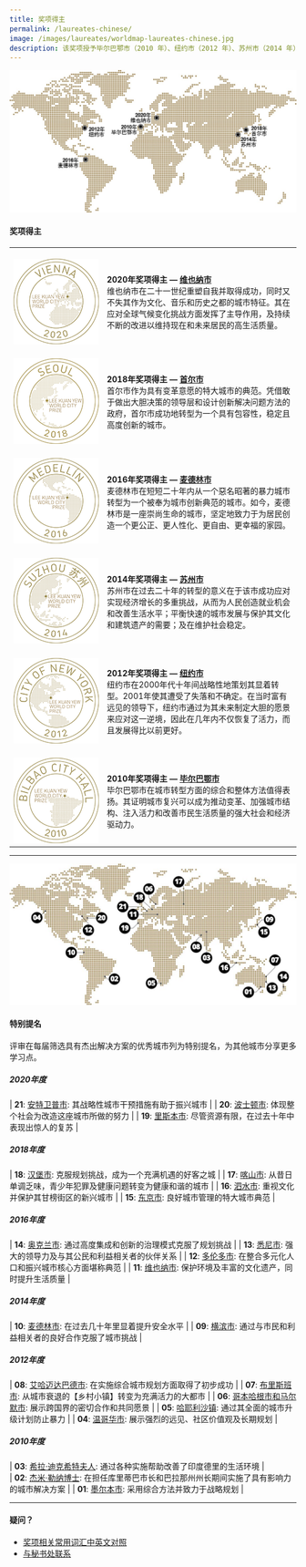 ```yaml
---
title: 奖项得主
permalink: /laureates-chinese/
image: /images/laureates/worldmap-laureates-chinese.jpg
description: 该奖项授予毕尔巴鄂市（2010 年）、纽约市（2012 年）、苏州市（2014 年）、麦德林市（2016 年）、首尔市（2018 年）和维也纳市（2020 年）。
---
```


![奖项得主](/images/laureates/worldmap-laureates-chinese.jpg/)

#### **奖项得主**

<table style="width: 100%;" border="0" cellpadding="10">
<tbody>
<tr>
<td style="width: 150px;"><br><img src="/images/laureates/vienna-medal.png" alt="维也纳市" /><br></td>
  <td><br><strong>2020年奖项得主 — <a href="/vienna/">维也纳市</a></strong><br />维也纳市在二十一世纪重塑自我并取得成功，同时又不失其作为文化、音乐和历史之都的城市特征。其在应对全球气候变化挑战方面发挥了主导作用，及持续不断的改进以维持现在和未来居民的高生活质量。</td>
</tr>
<tr>
<td style="width: 150px;"><br><img src="/images/laureates/seoul-medal.png" alt="首尔市" /><br></td>
  <td><br><strong>2018年奖项得主 — <a href="/seoul/">首尔市</a></strong><br />首尔市作为具有变革意愿的特大城市的典范。凭借敢于做出大胆决策的领导层和设计创新解决问题方法的政府，首尔市成功地转型为一个具有包容性，稳定且高度创新的城市。</td>
</tr>
<tr>
<td><br><img src="/images/laureates/medellin-medal.png" alt="麦德林市" /><br></td>
  <td><br><strong>2016年奖项得主 — <a href="/medellin/">麦德林市</a></strong><br />麦德林市在短短二十年内从一个惡名昭著的暴力城市转型为一个被奉为城市创新典范的城市。如今，麦德林市是一座崇尚生命的城市，坚定地致力于为居民创造一个更公正、更人性化、更自由、更幸福的家园。</td>
</tr> 
<tr>
<td><br><img src="/images/laureates/suzhou-medal.png" alt="苏州市" /><br></td>
  <td><br><strong>2014年奖项得主 — <a href="/suzhou/">苏州市</a></strong><br />苏州市在过去二十年的转型的意义在于该市成功应对实现经济增长的多重挑战，从而为人民创造就业机会和改善生活水平；平衡快速的城市发展与保护其文化和建筑遗产的需要；及在维护社会稳定。</td>
</tr> 
<tr>
<td><br><img src="/images/laureates/nyc-medal.png" alt="纽约市" /><br></td>
  <td><br><strong>2012年奖项得主 — <a href="/nyc/">纽约市</a></strong><br />纽约市在2000年代十年间战略性地策划其显着转型。2001年使其遭受了失落和不确定。在当时富有远见的领导下，纽约市通过为其未来制定大胆的愿景来应对这一逆境，因此在几年内不仅恢复了活力，而且发展得比以前更好。</td>
</tr>
<tr>
<td><br><img src="/images/laureates/bilbao-medal.png" alt="毕尔巴鄂市" /><br></td>
  <td><br><strong>2010年奖项得主 — <a href="/bilbao/">毕尔巴鄂市</a></strong><br />毕尔巴鄂市在城市转型方面的综合和整体方法值得表扬。其证明城市复兴可以成为推动变革、加强城市结构、注入活力和改善市民生活质量的强大社会和经济驱动力。</td>
</tr> 
</tbody>
</table>

---

![特别提名](/images/laureates/worldmap-special-mentions.jpg/)

#### **特别提名**

评审在每届筛选具有杰出解决方案的优秀城市列为特别提名，为其他城市分享更多学习点。

##### **2020年度**

| **21**: [安特卫普市](/antwerp/): 其战略性城市干预措施有助于振兴城市 |
| **20**: [波士顿市](/boston/): 体现整个社会为改造这座城市所做的努力 | 
| **19**: [里斯本市](/lisbon/): 尽管资源有限，在过去十年中表现出惊人的复苏 |

##### **2018年度**

| **18**: [汉堡市](/hamburg/): 克服规划挑战，成为一个充满机遇的好客之城 | 
| **17**: [喀山市](/kazan/): 从昔日单调乏味，青少年犯罪及健康问题转变为健康和谐的城市 |
| **16**: [泗水市](/surabaya/): 重视文化并保护其甘榜街区的新兴城市 | 
| **15**: [东京市](/tokyo/): 良好城市管理的特大城市典范 |

##### **2016年度**

| **14**: [奥克兰市](/auckland/): 通过高度集成和创新的治理模式克服了规划挑战 |
| **13**: [悉尼市](/sydney/): 强大的领导力及与其公民和利益相关者的伙伴关系 |
| **12**: [多伦多市](/toronto/): 在整合多元化人口和振兴城市核心方面堪称典范 | 
| **11**: [维也纳市](/vienna-sm/): 保护环境及丰富的文化遗产，同时提升生活质量 | 

##### **2014年度**

| **10**: [麦德林市](/medellin-sm/): 在过去几十年里显着提升安全水平 | 
| **09**: [横滨市](/yokohama/): 通过与市民和利益相关者的良好合作克服了城市挑战 | 

##### **2012年度**

| **08**: [艾哈迈达巴德市](/ahmedabad/): 在实施综合城市规划方面取得了初步成功 | 
| **07**: [布里斯班市](/brisbane/): 从城市衰退的【乡村小镇】转变为充满活力的大都市 | 
| **06**: [哥本哈根市和马尔默市](/copenhagen-malmo/): 展示跨国界的密切合作和共同愿景 | 
| **05**: [哈耶利沙镇](/khayelitsha/): 通过其全面的城市升级计划防止暴力 | 
| **04**: [温哥华市](/vancouver/): 展示强烈的远见、社区价值观及长期规划 | 

##### **2010年度**

| **03**: [希拉·迪克希特夫人](/sheila-dikshit/): 通过各种实施帮助改善了印度德里的生活环境 |  
| **02**: [杰米·勒纳博士](/jaime-lerner/): 在担任库里蒂巴市长和巴拉那州州长期间实施了具有影响力的城市解决方案 | 
| **01**: [墨尔本市](/melbourne/): 采用综合方法并致力于战略规划 | 

---

#### **疑问？**

- [奖项相关常用词汇中英文对照](/glossary-chinese/)
- [与秘书处联系](/feedback-chinese/)
